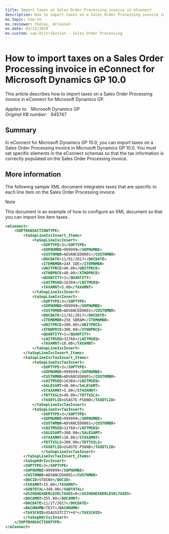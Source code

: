 ```yaml
---
title: Import taxes on Sales Order Processing invoice in eConnect
description: How to import taxes on a Sales Order Processing invoice in eConnect for Microsoft Dynamics GP 10.0.
ms.topic: how-to
ms.reviewer: theley, dclauson
ms.date: 03/13/2024
ms.custom: sap:Distribution - Sales Order Processing
---
```

# How to import taxes on a Sales Order Processing invoice in eConnect for Microsoft Dynamics GP 10.0

This article describes how to import taxes on a Sales Order Processing invoice in eConnect for Microsoft Dynamics GP.

_Applies to:_ &nbsp; Microsoft Dynamics GP  
_Original KB number:_ &nbsp; 945747

## Summary

In eConnect for Microsoft Dynamics GP 10.0, you can import taxes on a Sales Order Processing invoice in Microsoft Dynamics GP 10.0. You must set specific elements in the eConnect schemas so that the tax information is correctly populated on the Sales Order Processing invoice.

## More information

The following sample XML document integrates taxes that are specific to each line item on the Sales Order Processing invoice.

> [!NOTE]
> This document is an example of how to configure an XML document so that you can import line item taxes.

```xml
<eConnect>
    <SOPTRANSACTIONTYPE>
        <taSopLineIvcInsert_Items>
            <taSopLineIvcInsert>
                <SOPTYPE>3</SOPTYPE>
                <SOPNUMBE>999999</SOPNUMBE>
                <CUSTNMBR>ADVANCED0001</CUSTNMBR>
                <DOCDATE>11/01/2017</DOCDATE>
                <ITEMNMBR>24X IDE</ITEMNMBR>
                <UNITPRCE>40.00</UNITPRCE>
                <XTNDPRCE>40.00</XTNDPRCE>
                <QUANTITY>1</QUANTITY>
                <LNITMSEQ>16384</LNITMSEQ>
                <TAXAMNT>5.00</TAXAMNT>
            </taSopLineIvcInsert>
            <taSopLineIvcInsert>
                <SOPTYPE>3</SOPTYPE>
                <SOPNUMBE>999999</SOPNUMBE>
                <CUSTNMBR>ADVANCED0001</CUSTNMBR>
                <DOCDATE>11/01/2017</DOCDATE>
                <ITEMNMBR>256 SDRAM</ITEMNMBR>
                <UNITPRCE>300.00</UNITPRCE>
                <XTNDPRCE>300.00</XTNDPRCE>
                <QUANTITY>1</QUANTITY>
                <LNITMSEQ>32768</LNITMSEQ>
                <TAXAMNT>10.00</TAXAMNT>
            </taSopLineIvcInsert>
        </taSopLineIvcInsert_Items>
        <taSopLineIvcTaxInsert_Items>
            <taSopLineIvcTaxInsert>
                <SOPTYPE>3</SOPTYPE>
                <SOPNUMBE>999999</SOPNUMBE>
                <CUSTNMBR>ADVANCED0001</CUSTNMBR>
                <LNITMSEQ>16384</LNITMSEQ>
                <SALESAMT>40.00</SALESAMT>
                <STAXAMNT>5.00</STAXAMNT>
                <TDTTXSLS>40.00</TDTTXSLS>
                <TAXDTLID>USASTE-PS6N0</TAXDTLID>
            </taSopLineIvcTaxInsert>
            <taSopLineIvcTaxInsert>
                <SOPTYPE>3</SOPTYPE>
                <SOPNUMBE>999999</SOPNUMBE>
                <CUSTNMBR>ADVANCED0001</CUSTNMBR>
                <LNITMSEQ>32768</LNITMSEQ>
                <SALESAMT>300.00</SALESAMT>
                <STAXAMNT>10.00</STAXAMNT>
                <TDTTXSLS>300.00</TDTTXSLS>
                <TAXDTLID>USASTE-PS6N0</TAXDTLID>
                </taSopLineIvcTaxInsert>
        </taSopLineIvcTaxInsert_Items>
        <taSopHdrIvcInsert>
        <SOPTYPE>3</SOPTYPE>
        <SOPNUMBE>999999</SOPNUMBE>
        <CUSTNMBR>ADVANCED0001</CUSTNMBR>
        <DOCID>STDINV</DOCID>
        <TAXAMNT>15.00</TAXAMNT>
        <SUBTOTAL>340.00</SUBTOTAL>
        <USINGHEADERLEVELTAXES>0</USINGHEADERLEVELTAXES>
        <DOCAMNT>355.00</DOCAMNT>
        <DOCDATE>11/27/2017</DOCDATE>
        <BACHNUMB>TEST</BACHNUMB>
        <TAXSCHID>USAUSSTCITY+6*</TAXSCHID>
        </taSopHdrIvcInsert>
    </SOPTRANSACTIONTYPE>
</eConnect>
```
